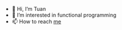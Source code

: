 - 👋 Hi, I’m Tuan
- 👀 I’m interested in functional programming
- 📫 How to reach [me](https://minhtuannguyen.github.io/)

<!---
minhtuannguyen/minhtuannguyen is a ✨ special ✨ repository because its `README.md` (this file) appears on your GitHub profile.
You can click the Preview link to take a look at your changes.
--->
